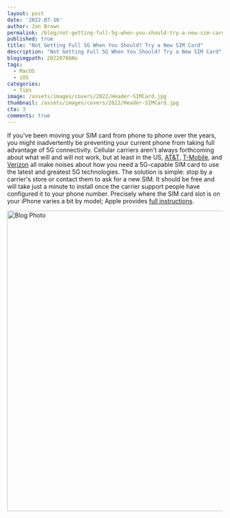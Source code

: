 ```yaml
---
layout: post
date: '2022-07-16'
author: Jon Brown
permalink: /blog/not-getting-full-5g-when-you-should-try-a-new-sim-card/
published: true
title: "Not Getting Full 5G When You Should? Try a New SIM Card"
description: "Not Getting Full 5G When You Should? Try a New SIM Card"
blogimgpath: 20220706No
tags:
  - MacOS
  - iOS
categories:
  - tips
image: /assets/images/covers/2022/Header-SIMCard.jpg
thumbnail: /assets/images/covers/2022/Header-SIMCard.jpg
cta: 3
comments: true
---
```

If you've been moving your SIM card from phone to phone over the years,
you might inadvertently be preventing your current phone from taking
full advantage of 5G connectivity. Cellular carriers aren't always
forthcoming about what will and will not work, but at least in the US,
[AT&T](https://forums.att.com/conversations/apple/do-i-need-a-new-sim-card-to-get-5g-when-i-upgrade-my-iphone/5fac14c0ed9970384f9bd23f),
[T-Mobile](https://www.t-mobile.com/support/devices/latest-sim-for-great-network-experience),
and [Verizon](https://www.verizon.com/support/4g-sim-card-faqs/) all
make noises about how you need a 5G-capable SIM card to use the latest
and greatest 5G technologies. The solution is simple: stop by a
carrier's store or contact them to ask for a new SIM. It should be free
and will take just a minute to install once the carrier support people
have configured it to your phone number. Precisely where the SIM card
slot is on your iPhone varies a bit by model; Apple provides [full
instructions](https://support.apple.com/en-us/HT201337).

<img alt="Blog Photo" src="{{ site.site_cdn }}/assets/images/blog/2022/20220706No/image2.png" class="img-fluid rounded m-2" width="700" />

